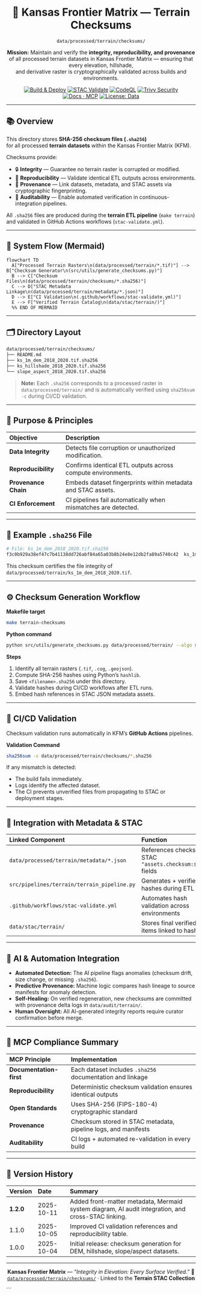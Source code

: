 <div align="center">

# 🧾 Kansas Frontier Matrix — Terrain Checksums  
`data/processed/terrain/checksums/`

**Mission:** Maintain and verify the **integrity, reproducibility, and provenance**  
of all processed terrain datasets in Kansas Frontier Matrix — ensuring that every elevation, hillshade,  
and derivative raster is cryptographically validated across builds and environments.

[![Build & Deploy](https://github.com/bartytime4life/Kansas-Frontier-Matrix/actions/workflows/site.yml/badge.svg)](../../../../../.github/workflows/site.yml)
[![STAC Validate](https://github.com/bartytime4life/Kansas-Frontier-Matrix/actions/workflows/stac-validate.yml/badge.svg)](../../../../../.github/workflows/stac-validate.yml)
[![CodeQL](https://github.com/bartytime4life/Kansas-Frontier-Matrix/actions/workflows/codeql.yml/badge.svg)](../../../../../.github/workflows/codeql.yml)
[![Trivy Security](https://github.com/bartytime4life/Kansas-Frontier-Matrix/actions/workflows/trivy.yml/badge.svg)](../../../../../.github/workflows/trivy.yml)
[![Docs · MCP](https://img.shields.io/badge/Docs-MCP-blue)](../../../../../docs/)
[![License: Data](https://img.shields.io/badge/License-CC--BY%204.0-green)](../../../../../LICENSE)

</div>

---

## 📚 Overview

This directory stores **SHA-256 checksum files (`.sha256`)**  
for all processed **terrain datasets** within the Kansas Frontier Matrix (KFM).  

Checksums provide:
- 🔒 **Integrity** — Guarantee no terrain raster is corrupted or modified.  
- 🔁 **Reproducibility** — Validate identical ETL outputs across environments.  
- 🧩 **Provenance** — Link datasets, metadata, and STAC assets via cryptographic fingerprinting.  
- 🧠 **Auditability** — Enable automated verification in continuous-integration pipelines.

All `.sha256` files are produced during the **terrain ETL pipeline** (`make terrain`)  
and validated in GitHub Actions workflows (`stac-validate.yml`).

---

## 🧭 System Flow (Mermaid)

```mermaid
flowchart TD
  A["Processed Terrain Rasters\n(data/processed/terrain/*.tif)"] --> B["Checksum Generator\n(src/utils/generate_checksums.py)"]
  B --> C["Checksum Files\n(data/processed/terrain/checksums/*.sha256)"]
  C --> D["STAC Metadata Linkage\n(data/processed/terrain/metadata/*.json)"]
  D --> E["CI Validation\n(.github/workflows/stac-validate.yml)"]
  E --> F["Verified Terrain Catalog\n(data/stac/terrain/)"]
  %% END OF MERMAID
````

---

## 🗂️ Directory Layout

```bash
data/processed/terrain/checksums/
├── README.md
├── ks_1m_dem_2018_2020.tif.sha256
├── ks_hillshade_2018_2020.tif.sha256
└── slope_aspect_2018_2020.tif.sha256
```

> **Note:**
> Each `.sha256` corresponds to a processed raster in
> `data/processed/terrain/` and is automatically verified using
> `sha256sum -c` during CI/CD validation.

---

## 🔐 Purpose & Principles

| Objective            | Description                                                   |
| :------------------- | :------------------------------------------------------------ |
| **Data Integrity**   | Detects file corruption or unauthorized modification.         |
| **Reproducibility**  | Confirms identical ETL outputs across compute environments.   |
| **Provenance Chain** | Embeds dataset fingerprints within metadata and STAC assets.  |
| **CI Enforcement**   | CI pipelines fail automatically when mismatches are detected. |

---

## 🧮 Example `.sha256` File

```bash
# File: ks_1m_dem_2018_2020.tif.sha256
f3c0b929a38ef47c7b41138dd726abf84a65a03b8b24e8e12db2fa89a5740c42  ks_1m_dem_2018_2020.tif
```

This checksum certifies the file integrity of
`data/processed/terrain/ks_1m_dem_2018_2020.tif`.

---

## ⚙️ Checksum Generation Workflow

**Makefile target**

```bash
make terrain-checksums
```

**Python command**

```bash
python src/utils/generate_checksums.py data/processed/terrain/ --algo sha256
```

**Steps**

1. Identify all terrain rasters (`.tif`, `.cog`, `.geojson`).
2. Compute SHA-256 hashes using Python’s `hashlib`.
3. Save `<filename>.sha256` under this directory.
4. Validate hashes during CI/CD workflows after ETL runs.
5. Embed hash references in STAC JSON metadata assets.

---

## 🧰 CI/CD Validation

Checksum validation runs automatically in KFM’s **GitHub Actions** pipelines.

**Validation Command**

```bash
sha256sum -c data/processed/terrain/checksums/*.sha256
```

If any mismatch is detected:

* The build fails immediately.
* Logs identify the affected dataset.
* The CI prevents unverified files from propagating to STAC or deployment stages.

---

## 🧩 Integration with Metadata & STAC

| Linked Component                            | Function                                                       |
| :------------------------------------------ | :------------------------------------------------------------- |
| `data/processed/terrain/metadata/*.json`    | References checksum via STAC `"assets.checksum:sha256"` fields |
| `src/pipelines/terrain/terrain_pipeline.py` | Generates + verifies hashes during ETL                         |
| `.github/workflows/stac-validate.yml`       | Automates hash validation across environments                  |
| `data/stac/terrain/`                        | Stores final verified STAC items linked to hashes              |

---

## 🤖 AI & Automation Integration

* **Automated Detection:** The AI pipeline flags anomalies (checksum drift, size change, or missing `.sha256`).
* **Predictive Provenance:** Machine logic compares hash lineage to source manifests for anomaly detection.
* **Self-Healing:** On verified regeneration, new checksums are committed with provenance delta logs in `data/audit/terrain/`.
* **Human Oversight:** All AI-generated integrity reports require curator confirmation before merge.

---

## 🧠 MCP Compliance Summary

| MCP Principle           | Implementation                                                 |
| :---------------------- | :------------------------------------------------------------- |
| **Documentation-first** | Each dataset includes `.sha256` documentation and linkage      |
| **Reproducibility**     | Deterministic checksum validation ensures identical outputs    |
| **Open Standards**      | Uses SHA-256 (FIPS-180-4) cryptographic standard               |
| **Provenance**          | Checksum stored in STAC metadata, pipeline logs, and manifests |
| **Auditability**        | CI logs + automated re-validation in every build               |

---

## 🧾 Version History

| Version   | Date       | Summary                                                                                            |
| :-------- | :--------- | :------------------------------------------------------------------------------------------------- |
| **1.2.0** | 2025-10-11 | Added front-matter metadata, Mermaid system diagram, AI audit integration, and cross-STAC linking. |
| 1.1.0     | 2025-10-05 | Improved CI validation references and reproducibility table.                                       |
| 1.0.0     | 2025-10-04 | Initial release: checksum generation for DEM, hillshade, slope/aspect datasets.                    |

---

<div align="center">

**Kansas Frontier Matrix** — *“Integrity in Elevation: Every Surface Verified.”*
📍 [`data/processed/terrain/checksums/`](.) · Linked to the **Terrain STAC Collection**

</div>
```
